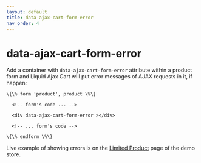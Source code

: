 ```yaml
---
layout: default
title: data-ajax-cart-form-error
nav_order: 4
---
```


# data-ajax-cart-form-error

Add a container with `data-ajax-cart-form-error` attribute within a product form and Liquid Ajax Cart will put error messages of AJAX requests in it, if happen:
```liquid
\{\% form 'product', product \%\}

  <!-- form's code ... -->

  <div data-ajax-cart-form-error ></div>
  
  <!-- ... form's code -->
  
\{\% endform \%\}
```
Live example of showing errors is on the [Limited Product](https://liquid-ajax-cart.myshopify.com/products/limited-product) page of the demo store.
